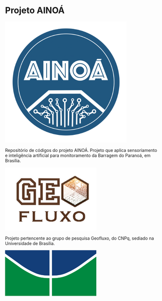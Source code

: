 # Projeto AINOÁ

<img width="400" alt="projeto ainoa" src="https://raw.githubusercontent.com/Projeto-Ainoa/about/master/ainoa-logo.png">

Repositório de códigos do projeto AINOÁ. Projeto que aplica sensoriamento e inteligência artificial para monitoramento da Barragem do Paranoá, em Brasília. 

<img width="300" alt="geofluxo" src="https://raw.githubusercontent.com/Projeto-Ainoa/about/master/geofluxo.jpg">

Projeto pertencente ao grupo de pesquisa Geofluxo, do CNPq, sediado na Universidade de Brasília.

<img width="300" alt="geofluxo" src="https://raw.githubusercontent.com/Projeto-Ainoa/about/master/unb.png">
